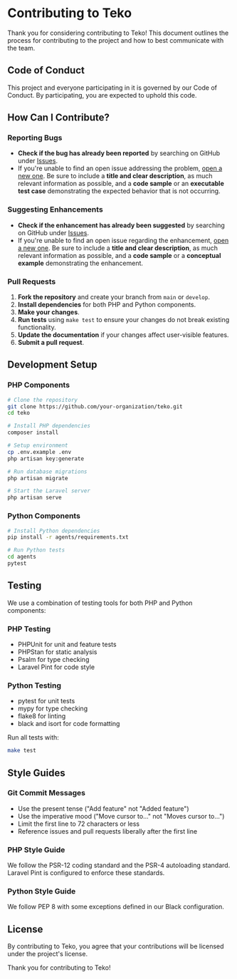 # Contributing to Teko

Thank you for considering contributing to Teko! This document outlines the process for contributing to the project and how to best communicate with the team.

## Code of Conduct

This project and everyone participating in it is governed by our Code of Conduct. By participating, you are expected to uphold this code.

## How Can I Contribute?

### Reporting Bugs

- **Check if the bug has already been reported** by searching on GitHub under [Issues](https://github.com/your-organization/teko/issues).
- If you're unable to find an open issue addressing the problem, [open a new one](https://github.com/your-organization/teko/issues/new/choose). Be sure to include a **title and clear description**, as much relevant information as possible, and a **code sample** or an **executable test case** demonstrating the expected behavior that is not occurring.

### Suggesting Enhancements

- **Check if the enhancement has already been suggested** by searching on GitHub under [Issues](https://github.com/your-organization/teko/issues).
- If you're unable to find an open issue regarding the enhancement, [open a new one](https://github.com/your-organization/teko/issues/new/choose). Be sure to include a **title and clear description**, as much relevant information as possible, and a **code sample** or a **conceptual example** demonstrating the enhancement.

### Pull Requests

1. **Fork the repository** and create your branch from `main` or `develop`.
2. **Install dependencies** for both PHP and Python components.
3. **Make your changes**.
4. **Run tests** using `make test` to ensure your changes do not break existing functionality.
5. **Update the documentation** if your changes affect user-visible features.
6. **Submit a pull request**.

## Development Setup

### PHP Components

```bash
# Clone the repository
git clone https://github.com/your-organization/teko.git
cd teko

# Install PHP dependencies
composer install

# Setup environment
cp .env.example .env
php artisan key:generate

# Run database migrations
php artisan migrate

# Start the Laravel server
php artisan serve
```

### Python Components

```bash
# Install Python dependencies
pip install -r agents/requirements.txt

# Run Python tests
cd agents
pytest
```

## Testing

We use a combination of testing tools for both PHP and Python components:

### PHP Testing
- PHPUnit for unit and feature tests
- PHPStan for static analysis
- Psalm for type checking
- Laravel Pint for code style

### Python Testing
- pytest for unit tests
- mypy for type checking
- flake8 for linting
- black and isort for code formatting

Run all tests with:

```bash
make test
```

## Style Guides

### Git Commit Messages

- Use the present tense ("Add feature" not "Added feature")
- Use the imperative mood ("Move cursor to..." not "Moves cursor to...")
- Limit the first line to 72 characters or less
- Reference issues and pull requests liberally after the first line

### PHP Style Guide

We follow the PSR-12 coding standard and the PSR-4 autoloading standard. Laravel Pint is configured to enforce these standards.

### Python Style Guide

We follow PEP 8 with some exceptions defined in our Black configuration.

## License

By contributing to Teko, you agree that your contributions will be licensed under the project's license.

Thank you for contributing to Teko!
